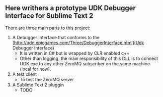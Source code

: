 
## Here writhers a prototype UDK Debugger Interface for Sublime Text 2

There are three main parts to this project:

1. A Debugger interface that conforms to the [http://udn.epicgames.com/Three/DebuggerInterface.html](Udk Debugger Interface)
   - It is written in C# but is wrapped by CLR enabled c++
   - Other than logging, the main responsibility of this DLL is to connect UDK.exe to any other ZeroMQ subscriber on the same machine (local for now).
2. A test client
   - To test the ZeroMQ server
3. A Sublime Text 2 pluggin
   - TODO